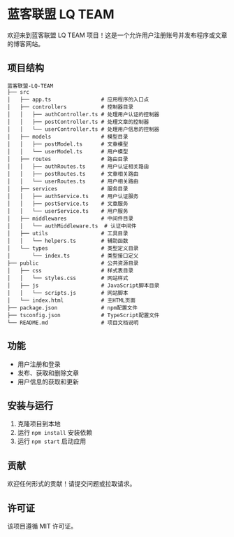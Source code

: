 # 蓝客联盟 LQ TEAM

欢迎来到蓝客联盟 LQ TEAM 项目！这是一个允许用户注册账号并发布程序或文章的博客网站。

## 项目结构

```
蓝客联盟-LQ-TEAM
├── src
│   ├── app.ts                # 应用程序的入口点
│   ├── controllers           # 控制器目录
│   │   ├── authController.ts # 处理用户认证的控制器
│   │   ├── postController.ts # 处理文章的控制器
│   │   └── userController.ts # 处理用户信息的控制器
│   ├── models                # 模型目录
│   │   ├── postModel.ts      # 文章模型
│   │   └── userModel.ts      # 用户模型
│   ├── routes                # 路由目录
│   │   ├── authRoutes.ts     # 用户认证相关路由
│   │   ├── postRoutes.ts     # 文章相关路由
│   │   └── userRoutes.ts     # 用户相关路由
│   ├── services              # 服务目录
│   │   ├── authService.ts    # 用户认证服务
│   │   ├── postService.ts    # 文章服务
│   │   └── userService.ts    # 用户服务
│   ├── middlewares           # 中间件目录
│   │   └── authMiddleware.ts  # 认证中间件
│   ├── utils                 # 工具目录
│   │   └── helpers.ts        # 辅助函数
│   └── types                 # 类型定义目录
│       └── index.ts          # 类型接口定义
├── public                    # 公共资源目录
│   ├── css                   # 样式表目录
│   │   └── styles.css        # 网站样式
│   ├── js                    # JavaScript脚本目录
│   │   └── scripts.js        # 网站脚本
│   └── index.html            # 主HTML页面
├── package.json              # npm配置文件
├── tsconfig.json             # TypeScript配置文件
└── README.md                 # 项目文档说明
```

## 功能

- 用户注册和登录
- 发布、获取和删除文章
- 用户信息的获取和更新

## 安装与运行

1. 克隆项目到本地
2. 运行 `npm install` 安装依赖
3. 运行 `npm start` 启动应用

## 贡献

欢迎任何形式的贡献！请提交问题或拉取请求。

## 许可证

该项目遵循 MIT 许可证。